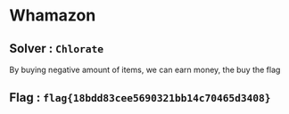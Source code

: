 # Whamazon

## Solver : `Chlorate`

By buying negative amount of items, we can earn money, the buy the flag

## Flag : `flag{18bdd83cee5690321bb14c70465d3408}`
